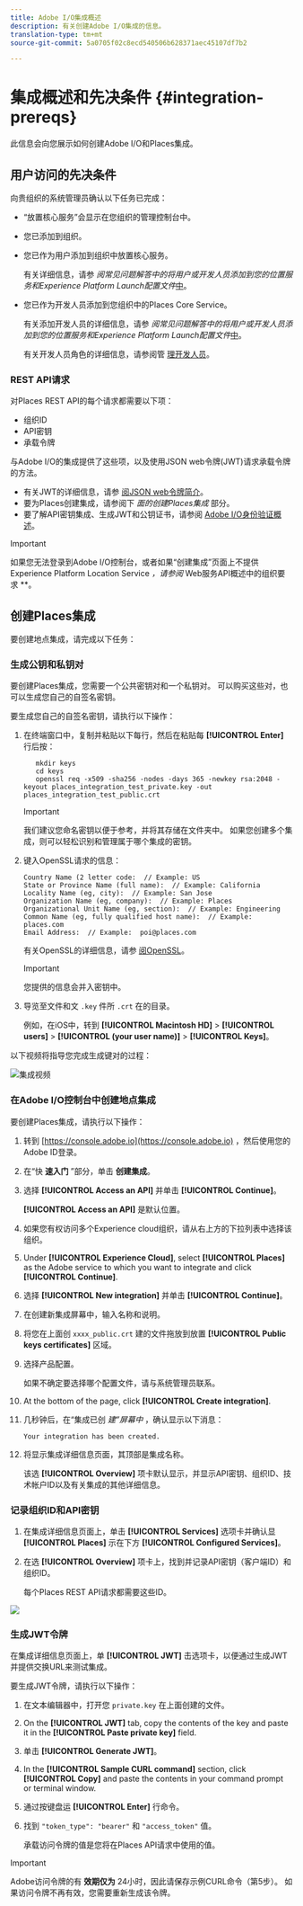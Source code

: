 ```yaml
---
title: Adobe I/O集成概述
description: 有关创建Adobe I/O集成的信息。
translation-type: tm+mt
source-git-commit: 5a0705f02c8ecd540506b628371aec45107df7b2

---
```



# 集成概述和先决条件 {#integration-prereqs}

此信息会向您展示如何创建Adobe I/O和Places集成。

## 用户访问的先决条件

向贵组织的系统管理员确认以下任务已完成：

* “放置核心服务”会显示在您组织的管理控制台中。
* 您已添加到组织。
* 您已作为用户添加到组织中放置核心服务。

   有关详细信息，请参 *阅常见问题解答中的将用户或开发人员添加到您的位置服务和Experience Platform Launch配置文件*[中](/help/places-faqs.md)。

* 您已作为开发人员添加到您组织中的Places Core Service。

   有关添加开发人员的详细信息，请参 *阅常见问题解答中的将用户或开发人员添加到您的位置服务和Experience Platform Launch配置文件*[中](/help/places-faqs.md)。

   有关开发人员角色的详细信息，请参阅管 [理开发人员](https://helpx.adobe.com/enterprise/using/manage-developers.html)。

### REST API请求

对Places REST API的每个请求都需要以下项：

* 组织ID
* API密钥
* 承载令牌

与Adobe I/O的集成提供了这些项，以及使用JSON web令牌(JWT)请求承载令牌的方法。

* 有关JWT的详细信息，请参 [阅JSON web令牌简介](https://jwt.io/introduction/)。
* 要为Places创建集成，请参阅下 *面的创建Places集成* 部分。
* 要了解API密钥集成、生成JWT和公钥证书，请参阅 [Adobe I/O身份验证概述](https://www.adobe.io/apis/cloudplatform/console/authentication/gettingstarted.html)。

>[!IMPORTANT]
>
>如果您无法登录到Adobe I/O控制台，或者如果“创建集成”页面上不提供Experience Platform Location Service *，请参阅* Web服务API概述中的组织要求 **[](/help/web-service-api/places-web-services.md)。

## 创建Places集成

要创建地点集成，请完成以下任务：

### 生成公钥和私钥对

要创建Places集成，您需要一个公共密钥对和一个私钥对。 可以购买这些对，也可以生成您自己的自签名密钥。

要生成您自己的自签名密钥，请执行以下操作：

1. 在终端窗口中，复制并粘贴以下每行，然后在粘贴每 **[!UICONTROL Enter]** 行后按：

   ```text
      mkdir keys
      cd keys
      openssl req -x509 -sha256 -nodes -days 365 -newkey rsa:2048 -keyout places_integration_test_private.key -out    places_integration_test_public.crt
   ```

   >[!IMPORTANT]
   >
   >我们建议您命名密钥以便于参考，并将其存储在文件夹中。 如果您创建多个集成，则可以轻松识别和管理属于哪个集成的密钥。

1. 键入OpenSSL请求的信息：

   ```text
   Country Name (2 letter code:  // Example: US
   State or Province Name (full name):  // Example: California
   Locality Name (eg, city):  // Example: San Jose
   Organization Name (eg, company):  // Example: Places
   Organizational Unit Name (eg, section):  // Example: Engineering
   Common Name (eg, fully qualified host name):  // Example: places.com
   Email Address:  // Example:  poi@places.com
   ```

   有关OpenSSL的详细信息，请参 [阅OpenSSL](https://www.openssl.org/)。

   >[!IMPORTANT]
   >
   >您提供的信息会并入密钥中。

1. 导览至文件和文 `.key` 件所 `.crt` 在的目录。

   例如，在iOS中，转到 **[!UICONTROL Macintosh HD]** &gt; **[!UICONTROL users]** &gt; **[!UICONTROL (your user name)]** &gt; **[!UICONTROL Keys]**。

以下视频将指导您完成生成键对的过程：

![集成视频](/help/assets/places_integration_video.gif)

### 在Adobe I/O控制台中创建地点集成

要创建Places集成，请执行以下操作：

1. 转到 [https://console.adobe.io](https://console.adobe.io) ，然后使用您的Adobe ID登录。
1. 在“快 **速入门** ”部分，单击 **创建集成**。
1. 选择 **[!UICONTROL Access an API]** 并单击 **[!UICONTROL Continue]**。

   **[!UICONTROL Access an API]** 是默认位置。

1. 如果您有权访问多个Experience cloud组织，请从右上方的下拉列表中选择该组织。
1. Under **[!UICONTROL Experience Cloud]**, select **[!UICONTROL Places]** as the Adobe service to which you want to integrate and click **[!UICONTROL Continue]**.
1. 选择 **[!UICONTROL New integration]** 并单击 **[!UICONTROL Continue]**。
1. 在创建新集成屏幕中，输入名称和说明。
1. 将您在上面创 `xxxx_public.crt` 建的文件拖放到放置 **[!UICONTROL Public keys certificates]** 区域。
1. 选择产品配置。

   如果不确定要选择哪个配置文件，请与系统管理员联系。
1. At the bottom of the page, click **[!UICONTROL Create integration]**.
1. 几秒钟后，在“集成已创 *建”屏幕中* ，确认显示以下消息：

   `Your integration has been created.`

1. 将显示集成详细信息页面，其顶部是集成名称。

   该选 **[!UICONTROL Overview]** 项卡默认显示，并显示API密钥、组织ID、技术帐户ID以及有关集成的其他详细信息。

### 记录组织ID和API密钥

1. 在集成详细信息页面上，单击 **[!UICONTROL Services]** 选项卡并确认显 **[!UICONTROL Places]** 示在下方 **[!UICONTROL Configured Services]**。
1. 在选 **[!UICONTROL Overview]** 项卡上，找到并记录API密钥（客户端ID）和组织ID。

   每个Places REST API请求都需要这些ID。

![](/help/assets/places_orgid_api-key.png)

### 生成JWT令牌

在集成详细信息页面上，单 **[!UICONTROL JWT]** 击选项卡，以便通过生成JWT并提供交换URL来测试集成。

要生成JWT令牌，请执行以下操作：

1. 在文本编辑器中，打开您 `private.key` 在上面创建的文件。
1. On the **[!UICONTROL JWT]** tab, copy the contents of the key and paste it in the **[!UICONTROL Paste private key]** field.
1. 单击 **[!UICONTROL Generate JWT]**。
1. In the **[!UICONTROL Sample CURL command]** section, click **[!UICONTROL Copy]** and paste the contents in your command prompt or terminal window.
1. 通过按键盘运 **[!UICONTROL Enter]** 行命令。
1. 找到 `"token_type": "bearer"` 和 `"access_token"` 值。

   承载访问令牌的值是您将在Places API请求中使用的值。

>[!IMPORTANT]
>
>Adobe访问令牌的有 **效期仅为** 24小时，因此请保存示例CURL命令（第5步）。 如果访问令牌不再有效，您需要重新生成该令牌。